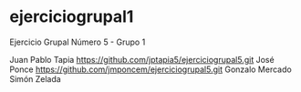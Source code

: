 # ejerciciogrupal1
Ejercicio Grupal Número 5 - Grupo 1


Juan Pablo Tapia https://github.com/jptapia5/ejerciciogrupal5.git
José Ponce https://github.com/jmponcem/ejerciciogrupal5.git
Gonzalo Mercado
Simón Zelada
